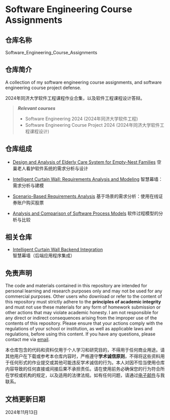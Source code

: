 # Software Engineering Course Assignments

## 仓库名称

Software_Engineering_Course_Assignments

## 仓库简介

A collection of my software engineering course assignments, and software engineering course project defense.

2024年同济大学软件工程课程作业合集，以及软件工程课程设计答辩。

> ***Relevant courses***
> * Software Engineering 2024 (2024年同济大学软件工程)
> * Software Engineering Course Project 2024 (2024年同济大学软件工程课程设计)

## 仓库组成

* [Design and Analysis of Elderly Care System for Empty-Nest Families](Design_and_Analysis_of_Elderly_Care_System_for_Empty_Nest_Families)
空巢老人看护软件系统的需求分析与设计

* [Intelligent Curtain Wall: Requirements Analysis and Modeling](Intelligent_Curtain_Wall_Requirements_Analysis_and_Modeling)
智慧幕墙：需求分析与建模

* [Scenario-Based Requirements Analysis](Scenario_Based_Requirements_Analysis)
基于场景的需求分析：使用在线证券账户购买股票

* [Analysis and Comparison of Software Process Models](Analysis_and_Comparison_of_Software_Process_Models.pdf)
软件过程模型的分析与比较

## 相关仓库

* [Intelligent Curtain Wall Backend Integration](https://github.com/MinmusLin/Intelligent_Curtain_Wall_Backend_Integration)
智慧幕墙（后端应用程序集成）

## 免责声明

The code and materials contained in this repository are intended for personal learning and research purposes only and may not be used for any commercial purposes. Other users who download or refer to the content of this repository must strictly adhere to the **principles of academic integrity** and must not use these materials for any form of homework submission or other actions that may violate academic honesty. I am not responsible for any direct or indirect consequences arising from the improper use of the contents of this repository. Please ensure that your actions comply with the regulations of your school or institution, as well as applicable laws and regulations, before using this content. If you have any questions, please contact me via [email](mailto:minmuslin@outlook.com).

本仓库包含的代码和资料仅用于个人学习和研究目的，不得用于任何商业用途。请其他用户在下载或参考本仓库内容时，严格遵守**学术诚信原则**，不得将这些资料用于任何形式的作业提交或其他可能违反学术诚信的行为。本人对因不恰当使用仓库内容导致的任何直接或间接后果不承担责任。请在使用前务必确保您的行为符合所在学校或机构的规定，以及适用的法律法规。如有任何问题，请通过[电子邮件](mailto:minmuslin@outlook.com)与我联系。

## 文档更新日期

2024年11月13日